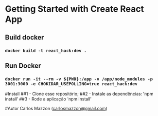 # Getting Started with Create React App

## Build docker
### `docker build -t react_hack:dev .`

## Run Docker 
### `docker run -it --rm -v ${PWD}:/app -v /app/node_modules -p 3001:3000 -e CHOKIDAR_USEPOLLING=true react_hack:dev`

#Install
##1 - Clone esse repositório;
##2 - Instale as dependências: 'npm install'
##3 - Rode a aplicação 'npm install'

#Autor
Carlos Mazzon (carlosmazzon@gmail.com)
